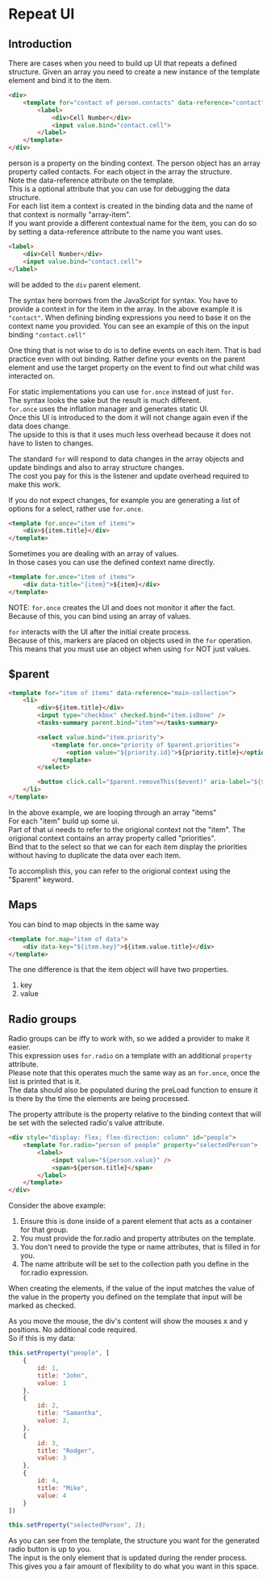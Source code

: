 # Repeat UI

## Introduction
There are cases when you need to build up UI that repeats a defined structure.
Given an array you need to create a new instance of the template element and bind it to the item.

```html
<div>
    <template for="contact of person.contacts" data-reference="contact">
        <label>
            <div>Cell Number</div>
            <input value.bind="contact.cell">
        </label>
    </template>
</div>
```

person is a property on the binding context.
The person object has an array property called contacts.
For each object in the array the structure.  
Note the data-reference attribute on the template.  
This is a optional attribute that you can use for debugging the data structure.  
For each list item a context is created in the binding data and the name of that context is normally "array-item".  
If you want provide a different contextual name for the item, you can do so by setting a data-reference attribute to the name you want uses.

```html
<label>
    <div>Cell Number</div>
    <input value.bind="contact.cell">
</label>
```

will be added to the `div` parent element.

The syntax here borrows from the JavaScript for syntax.
You have to provide a context in for the item in the array. 
In the above example it is `"contact"`. When defining binding expressions you need to base it on the context name you provided.
You can see an example of this on the input binding `"contact.cell"`

One thing that is not wise to do is to define events on each item.
That is bad practice even with out binding. Rather define your events on the parent element and use the target property on the event to find out what child was interacted on.

For static implementations you can use `for.once` instead of just `for`.  
The syntax looks the sake but the result is much different.  
`for.once` uses the inflation manager and generates static UI.  
Once this UI is introduced to the dom it will not change again even if the data does change.  
The upside to this is that it uses much less overhead because it does not have to listen to changes.

The standard `for` will respond to data changes in the array objects and update bindings and also to array structure changes.  
The cost you pay for this is the listener and update overhead required to make this work.

If you do not expect changes, for example you are generating a list of options for a select, rather use `for.once`.

```html
<template for.once="item of items">
    <div>${item.title}</div>
</template>
```

Sometimes you are dealing with an array of values.  
In those cases you can use the defined context name directly.

```html
<template for.once="item of items">
    <div data-title="{item}">${item}</div>
</template>
```

NOTE: `for.once` creates the UI and does not monitor it after the fact.  
Because of this, you can bind using an array of values.
  
`for` interacts with the UI after the initial create process.  
Because of this, markers are placed on objects used in the `for` operation.  
This means that you must use an object when using `for` NOT just values. 

## $parent

```html
<template for="item of items" data-reference="main-collection">
    <li>
        <div>${item.title}</div>
        <input type="checkbox" checked.bind="item.isDone" />
        <tasks-summary parent.bind="item"></tasks-summary>

        <select value.bind="item.priority">
            <template for.once="priority of $parent.priorities">
                <option value="${priority.id}">${priority.title}</option>
            </template>
        </select>

        <button click.call="$parent.removeThis($event)" aria-label="${$parent.translations.remove}">${$parent.translations.remove}</button>
    </li>
</template>
```

In the above example, we are looping through an array "items"  
For each "item" build up some ui.  
Part of that ui needs to refer to the origional context not the "item".
The origional context contains an array property called "priorities".   
Bind that to the select so that we can for each item display the priorities without having to duplicate the data over each item.  

To accomplish this, you can refer to the origional context using the "$parent" keyword.

## Maps
You can bind to map objects in the same way

```html
<template for.map="item of data">
    <div data-key="${item.key}">${item.value.title}</div>
</template>
```

The one difference is that the item object will have two properties.

1. key
1. value

## Radio groups

Radio groups can be iffy to work with, so we added a provider to make it easier.  
This expression uses `for.radio` on a template with an additional `property` attribute.  
Please note that this operates much the same way as an `for.once`, once the list is printed that is it.  
The data should also be populated during the preLoad function to ensure it is there by the time the elements are being processed.

The property attribute is the property relative to the binding context that will be set with the selected radio's value attribute.

```html
<div style="display: flex; flex-direction: column" id="people">
    <template for.radio="person of people" property="selectedPerson">
        <label>
            <input value="${person.value}" />
            <span>${person.title}</span>
        </label>
    </template>
</div>
```

Consider the above example:
  
1. Ensure this is done inside of a parent element that acts as a container for that group.
1. You must provide the for.radio and property attributes on the template.
1. You don't need to provide the type or name attributes, that is filled in for you.
1. The name attribute will be set to the collection path you define in the for.radio expression.

When creating the elements, if the value of the input matches the value of the value in the property you defined on the template that input will be marked as checked.

As you move the mouse, the div's content will show the mouses x and y positions. No additional code required.  
So if this is my data:

```js
this.setProperty("people", [
    {
        id: 1,
        title: "John",
        value: 1
    },
    {
        id: 2,
        title: "Samantha",
        value: 2,
    },
    {
        id: 3,
        title: "Rodger",
        value: 3
    },
    {
        id: 4,
        title: "Mike",
        value: 4
    }
])

this.setProperty("selectedPerson", 2);
```

As you can see from the template, the structure you want for the generated radio button is up to you.  
The input is the only element that is updated during the render process.  
This gives you a fair amount of flexibility to do what you want in this space.
